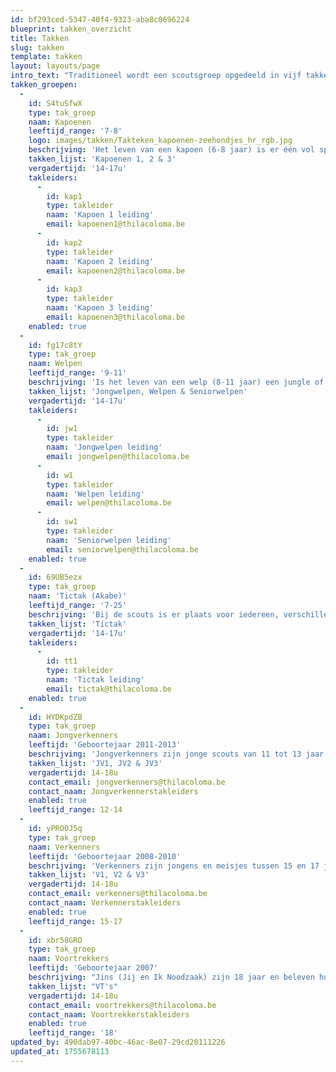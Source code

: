 ```yaml
---
id: bf293ced-5347-40f4-9323-aba8c0696224
blueprint: takken_overzicht
title: Takken
slug: takken
template: takken
layout: layouts/page
intro_text: "Traditioneel wordt een scoutsgroep opgedeeld in vijf takken: kapoenen, welpen, jongverkenners, verkenners en voortrekkers (ook wel JIN's genoemd). Omdat Thila Coloma zo'n grote groep is, zijn er meerdere takken van elk. Er zijn twee kapoenen-takken, drie welpen-takken, drie jongverkenner-takken en drie verkenner-takken. Enkel de welpen worden per leeftijd verdeeld in 'jongwelpen', 'welpen' en 'seniorwelpen'. Dan is er ook nog een Akabe-tak, bij ons de Tictak. Dit geeft een totaal van 13 takken."
takken_groepen:
  -
    id: S4tuSfwX
    type: tak_groep
    naam: Kapoenen
    leeftijd_range: '7-8'
    logo: images/takken/Takteken_kapoenen-zeehondjes_hr_rgb.jpg
    beschrijving: 'Het leven van een kapoen (6-8 jaar) is er één vol spel, fantasie, creativiteit en expressie. Spelenderwijs en ongedwongen ontdekken we samen met hen de wereld. De leiding gaat hierbij uit van het kind zelf, van wat hen boeit en aanspreekt. Het hoogtepunt in een kapoenenleven? Voor de eerste keer op kamp! Bij TC zijn de kapoenen in twee takken gesplitst: kapoenen 1 en kapoenen 2, dit is echter geen opdeling op leeftijd. Als kapoen blijf je dus 2 jaar in dezelfde tak zitten.'
    takken_lijst: 'Kapoenen 1, 2 & 3'
    vergadertijd: '14-17u'
    takleiders:
      -
        id: kap1
        type: takleider
        naam: 'Kapoen 1 leiding'
        email: kapoenen1@thilacoloma.be
      -
        id: kap2  
        type: takleider
        naam: 'Kapoen 2 leiding'
        email: kapoenen2@thilacoloma.be
      -
        id: kap3
        type: takleider
        naam: 'Kapoen 3 leiding'
        email: kapoenen3@thilacoloma.be
    enabled: true
  -
    id: fg17c8tY
    type: tak_groep
    naam: Welpen
    leeftijd_range: '9-11'
    beschrijving: 'Is het leven van een welp (8-11 jaar) een jungle of een speeltuin? Welpen beleven op de scouts hun grootste avonturen. In bomen klimmen, kampen bouwen, vuil worden en 10 dagen kamp! Hier leren om samen plezier te maken in groep staat centraal bij de welpen. In TC is de welpentak speciaal: ze is namelijk in 3 verschillende takken verdeeld op basis van leeftijd. Kinderen uit het 3de leerjaar zitten bij de Jongwelpen, kinderen uit het 4de leerjaar zitten bij de Welpen en kinderen uit het 5de leerjaar zitten bij de Seniorwelpen.'
    takken_lijst: 'Jongwelpen, Welpen & Seniorwelpen'
    vergadertijd: '14-17u'
    takleiders:
      -
        id: jw1
        type: takleider
        naam: 'Jongwelpen leiding'
        email: jongwelpen@thilacoloma.be
      -
        id: w1  
        type: takleider
        naam: 'Welpen leiding'
        email: welpen@thilacoloma.be
      -
        id: sw1
        type: takleider
        naam: 'Seniorwelpen leiding'
        email: seniorwelpen@thilacoloma.be
    enabled: true
  -
    id: 69UB5ezx
    type: tak_groep
    naam: 'Tictak (Akabe)'
    leeftijd_range: '7-25'
    beschrijving: 'Bij de scouts is er plaats voor iedereen, verschillen zien we als een plus. Scouting is nagenoeg de enige jeugdbeweging met een aanbod voor kinderen en jongeren met een handicap. In TC noemen we de Akabe-groep de Tictak, dat staat voor Thila Coloma Tak Akabe. De Tictak werd opgericht in 1997. We streven ernaar dezelfde scoutsactiviteiten te organiseren als voor kinderen zonder beperking: pleinspelen, tochtjes, slapen in tenten zijn ons niet vreemd.'
    takken_lijst: 'Tictak'
    vergadertijd: '14-17u'
    takleiders:
      -
        id: tt1
        type: takleider
        naam: 'Tictak leiding'
        email: tictak@thilacoloma.be
    enabled: true
  -
    id: HYDKpdZB
    type: tak_groep
    naam: Jongverkenners
    leeftijd: 'Geboortejaar 2011-2013'
    beschrijving: 'Jongverkenners zijn jonge scouts van 11 tot 13 jaar. Ze zijn niet bang van een beetje avontuur en om reeds zelf de handen uit de mouwen te steken. Jongverkenners slapen in patrouilletenten, stappen een 3-daagse met rugzak, koken zelf op een houtvuur, gaan met de fiets op weekend... Ze leren samenwerken, verkennen en ondernemen, engagement tonen, samen overleggen en zich voor anderen in te zetten. Zo ontdekken ze stilaan wat scouting echt inhoudt, ze zeggen hun belofte met trots en leren dat scouting ook niet stopt wanneer de vergadering afgelopen is... In TC hebben we 3 JV-takken met ongeveer 35 leden.'
    takken_lijst: 'JV1, JV2 & JV3'
    vergadertijd: 14-18u
    contact_email: jongverkenners@thilacoloma.be
    contact_naam: Jongverkennerstakleiders
    enabled: true
    leeftijd_range: 12-14
  -
    id: yPRO0J5q
    type: tak_groep
    naam: Verkenners
    leeftijd: 'Geboortejaar 2008-2010'
    beschrijving: 'Verkenners zijn jongens en meisjes tussen 15 en 17 jaar. Verkenners bieden we alle kansen om te bewijzen wat ze in hun mars hebben. Er is ruimte om te experimenteren en mee te beslissen. Grootse projecten kleuren hun scoutsdag, maar gewoon gezellig samen zijn hoort er ook bij. Deze pubers hebben veel in hun mars, maar soms durven ze al eens een grote mond opzetten. Ze zijn op zoek naar zichzelf, een ontdekkingsreis die ze op deze leeftijd volop beleven. Bij TC maken Verkenners unieke momenten mee; ze krijgen hun totem, gaan voor het eerst op buitenlands kamp... We hebben 3 Verkennergroepen met elk ongeveer 30 leden.'
    takken_lijst: 'V1, V2 & V3'
    vergadertijd: 14-18u
    contact_email: verkenners@thilacoloma.be
    contact_naam: Verkennerstakleiders
    enabled: true
    leeftijd_range: 15-17
  -
    id: xbr58GRO
    type: tak_groep
    naam: Voortrekkers
    leeftijd: 'Geboortejaar 2007'
    beschrijving: "Jins (Jij en Ik Noodzaak) zijn 18 jaar en beleven hun laatste scoutsjaar als 'kindje', voor ze leiding worden. In TC gebruiken we de oude benaming voor Jins: Voortrekkers. De Vt's zijn zoekers. Met open ogen en een grote gulzigheid staan ze in het leven. Keuzes zijn er bij de vleet: pedagogie of informatica, Leuven of Gent, scouting of basket. Vt's proberen hun eigen doelen en verwachtingen te realiseren en genieten dan ook van de vrijheid en de zelfstandigheid die ze in hun tak krijgen. Bij TC staan de Vt's een keer per maand bij een andere tak in leiding, om al eens van het leiding-zijn te kunnen proeven. Ook op binnenlands kamp in augustus staan ze een heel kamp in leiding bij de tak van hun keuze. In juli gaan de Vt's op hun eigen buitenlands kamp."
    takken_lijst: "VT's"
    vergadertijd: 14-18u
    contact_email: voortrekkers@thilacoloma.be
    contact_naam: Voortrekkerstakleiders
    enabled: true
    leeftijd_range: '18'
updated_by: 490dab97-40bc-46ac-8e07-29cd20111226
updated_at: 1755678113
---
```

